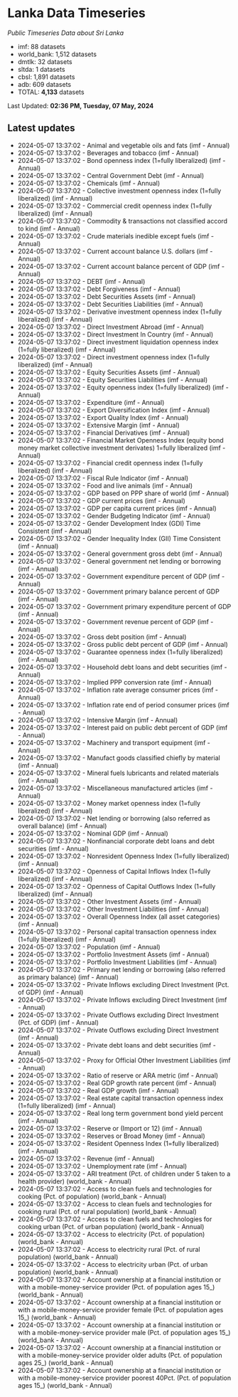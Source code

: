 # Lanka Data Timeseries
*Public Timeseries Data about Sri Lanka*

* imf: 88 datasets
* world_bank: 1,512 datasets
* dmtlk: 32 datasets
* sltda: 1 datasets
* cbsl: 1,891 datasets
* adb: 609 datasets
* TOTAL: **4,133** datasets

Last Updated: **02:36 PM, Tuesday, 07 May, 2024**

## Latest updates

* 2024-05-07 13:37:02 - Animal and vegetable oils and fats (imf - Annual)
* 2024-05-07 13:37:02 - Beverages and tobacco (imf - Annual)
* 2024-05-07 13:37:02 - Bond openness index (1=fully liberalized) (imf - Annual)
* 2024-05-07 13:37:02 - Central Government Debt (imf - Annual)
* 2024-05-07 13:37:02 - Chemicals (imf - Annual)
* 2024-05-07 13:37:02 - Collective investment openness index (1=fully liberalized) (imf - Annual)
* 2024-05-07 13:37:02 - Commercial credit openness index (1=fully liberalized) (imf - Annual)
* 2024-05-07 13:37:02 - Commodity & transactions not classified accord to kind (imf - Annual)
* 2024-05-07 13:37:02 - Crude materials inedible except fuels (imf - Annual)
* 2024-05-07 13:37:02 - Current account balance U.S. dollars (imf - Annual)
* 2024-05-07 13:37:02 - Current account balance percent of GDP (imf - Annual)
* 2024-05-07 13:37:02 - DEBT (imf - Annual)
* 2024-05-07 13:37:02 - Debt Forgiveness (imf - Annual)
* 2024-05-07 13:37:02 - Debt Securities Assets (imf - Annual)
* 2024-05-07 13:37:02 - Debt Securities Liabilities (imf - Annual)
* 2024-05-07 13:37:02 - Derivative investment openness index (1=fully liberalized) (imf - Annual)
* 2024-05-07 13:37:02 - Direct Investment Abroad (imf - Annual)
* 2024-05-07 13:37:02 - Direct Investment In Country (imf - Annual)
* 2024-05-07 13:37:02 - Direct investment liquidation openness index (1=fully liberalized) (imf - Annual)
* 2024-05-07 13:37:02 - Direct investment openness index (1=fully liberalized) (imf - Annual)
* 2024-05-07 13:37:02 - Equity Securities Assets (imf - Annual)
* 2024-05-07 13:37:02 - Equity Securities Liabilities (imf - Annual)
* 2024-05-07 13:37:02 - Equity openness index (1=fully liberalized) (imf - Annual)
* 2024-05-07 13:37:02 - Expenditure (imf - Annual)
* 2024-05-07 13:37:02 - Export Diversification Index (imf - Annual)
* 2024-05-07 13:37:02 - Export Quality Index (imf - Annual)
* 2024-05-07 13:37:02 - Extensive Margin (imf - Annual)
* 2024-05-07 13:37:02 - Financial Derivatives (imf - Annual)
* 2024-05-07 13:37:02 - Financial Market Openness Index (equity bond money market collective investment derivates) 1=fully liberalized (imf - Annual)
* 2024-05-07 13:37:02 - Financial credit openness index (1=fully liberalized) (imf - Annual)
* 2024-05-07 13:37:02 - Fiscal Rule Indicator (imf - Annual)
* 2024-05-07 13:37:02 - Food and live animals (imf - Annual)
* 2024-05-07 13:37:02 - GDP based on PPP share of world (imf - Annual)
* 2024-05-07 13:37:02 - GDP current prices (imf - Annual)
* 2024-05-07 13:37:02 - GDP per capita current prices (imf - Annual)
* 2024-05-07 13:37:02 - Gender Budgeting Indicator (imf - Annual)
* 2024-05-07 13:37:02 - Gender Development Index (GDI) Time Consistent (imf - Annual)
* 2024-05-07 13:37:02 - Gender Inequality Index (GII) Time Consistent (imf - Annual)
* 2024-05-07 13:37:02 - General government gross debt (imf - Annual)
* 2024-05-07 13:37:02 - General government net lending or borrowing (imf - Annual)
* 2024-05-07 13:37:02 - Government expenditure percent of GDP (imf - Annual)
* 2024-05-07 13:37:02 - Government primary balance percent of GDP (imf - Annual)
* 2024-05-07 13:37:02 - Government primary expenditure percent of GDP (imf - Annual)
* 2024-05-07 13:37:02 - Government revenue percent of GDP (imf - Annual)
* 2024-05-07 13:37:02 - Gross debt position (imf - Annual)
* 2024-05-07 13:37:02 - Gross public debt percent of GDP (imf - Annual)
* 2024-05-07 13:37:02 - Guarantee openness index (1=fully liberalized) (imf - Annual)
* 2024-05-07 13:37:02 - Household debt loans and debt securities (imf - Annual)
* 2024-05-07 13:37:02 - Implied PPP conversion rate (imf - Annual)
* 2024-05-07 13:37:02 - Inflation rate average consumer prices (imf - Annual)
* 2024-05-07 13:37:02 - Inflation rate end of period consumer prices (imf - Annual)
* 2024-05-07 13:37:02 - Intensive Margin (imf - Annual)
* 2024-05-07 13:37:02 - Interest paid on public debt percent of GDP (imf - Annual)
* 2024-05-07 13:37:02 - Machinery and transport equipment (imf - Annual)
* 2024-05-07 13:37:02 - Manufact goods classified chiefly by material (imf - Annual)
* 2024-05-07 13:37:02 - Mineral fuels lubricants and related materials (imf - Annual)
* 2024-05-07 13:37:02 - Miscellaneous manufactured articles (imf - Annual)
* 2024-05-07 13:37:02 - Money market openness index (1=fully liberalized) (imf - Annual)
* 2024-05-07 13:37:02 - Net lending or borrowing (also referred as overall balance) (imf - Annual)
* 2024-05-07 13:37:02 - Nominal GDP (imf - Annual)
* 2024-05-07 13:37:02 - Nonfinancial corporate debt loans and debt securities (imf - Annual)
* 2024-05-07 13:37:02 - Nonresident Openness Index (1=fully liberalized) (imf - Annual)
* 2024-05-07 13:37:02 - Openness of Capital Inflows Index (1=fully liberalized) (imf - Annual)
* 2024-05-07 13:37:02 - Openness of Capital Outflows Index (1=fully liberalized) (imf - Annual)
* 2024-05-07 13:37:02 - Other Investment Assets (imf - Annual)
* 2024-05-07 13:37:02 - Other Investment Liabilities (imf - Annual)
* 2024-05-07 13:37:02 - Overall Openness Index (all asset categories) (imf - Annual)
* 2024-05-07 13:37:02 - Personal capital transaction openness index (1=fully liberalized) (imf - Annual)
* 2024-05-07 13:37:02 - Population (imf - Annual)
* 2024-05-07 13:37:02 - Portfolio Investment Assets (imf - Annual)
* 2024-05-07 13:37:02 - Portfolio Investment Liabilities (imf - Annual)
* 2024-05-07 13:37:02 - Primary net lending or borrowing (also referred as primary balance) (imf - Annual)
* 2024-05-07 13:37:02 - Private Inflows excluding Direct Investment (Pct. of GDP) (imf - Annual)
* 2024-05-07 13:37:02 - Private Inflows excluding Direct Investment (imf - Annual)
* 2024-05-07 13:37:02 - Private Outflows excluding Direct Investment (Pct. of GDP) (imf - Annual)
* 2024-05-07 13:37:02 - Private Outflows excluding Direct Investment (imf - Annual)
* 2024-05-07 13:37:02 - Private debt loans and debt securities (imf - Annual)
* 2024-05-07 13:37:02 - Proxy for Official Other Investment Liabilities (imf - Annual)
* 2024-05-07 13:37:02 - Ratio of reserve or ARA metric (imf - Annual)
* 2024-05-07 13:37:02 - Real GDP growth rate percent (imf - Annual)
* 2024-05-07 13:37:02 - Real GDP growth (imf - Annual)
* 2024-05-07 13:37:02 - Real estate capital transaction openness index (1=fully liberalized) (imf - Annual)
* 2024-05-07 13:37:02 - Real long term government bond yield percent (imf - Annual)
* 2024-05-07 13:37:02 - Reserve or (Import or 12) (imf - Annual)
* 2024-05-07 13:37:02 - Reserves or Broad Money (imf - Annual)
* 2024-05-07 13:37:02 - Resident Openness Index (1=fully liberalized) (imf - Annual)
* 2024-05-07 13:37:02 - Revenue (imf - Annual)
* 2024-05-07 13:37:02 - Unemployment rate (imf - Annual)
* 2024-05-07 13:37:02 - ARI treatment (Pct. of children under 5 taken to a health provider) (world_bank - Annual)
* 2024-05-07 13:37:02 - Access to clean fuels and technologies for cooking (Pct. of population) (world_bank - Annual)
* 2024-05-07 13:37:02 - Access to clean fuels and technologies for cooking rural (Pct. of rural population) (world_bank - Annual)
* 2024-05-07 13:37:02 - Access to clean fuels and technologies for cooking urban (Pct. of urban population) (world_bank - Annual)
* 2024-05-07 13:37:02 - Access to electricity (Pct. of population) (world_bank - Annual)
* 2024-05-07 13:37:02 - Access to electricity rural (Pct. of rural population) (world_bank - Annual)
* 2024-05-07 13:37:02 - Access to electricity urban (Pct. of urban population) (world_bank - Annual)
* 2024-05-07 13:37:02 - Account ownership at a financial institution or with a mobile-money-service provider (Pct. of population ages 15_) (world_bank - Annual)
* 2024-05-07 13:37:02 - Account ownership at a financial institution or with a mobile-money-service provider female (Pct. of population ages 15_) (world_bank - Annual)
* 2024-05-07 13:37:02 - Account ownership at a financial institution or with a mobile-money-service provider male (Pct. of population ages 15_) (world_bank - Annual)
* 2024-05-07 13:37:02 - Account ownership at a financial institution or with a mobile-money-service provider older adults (Pct. of population ages 25_) (world_bank - Annual)
* 2024-05-07 13:37:02 - Account ownership at a financial institution or with a mobile-money-service provider poorest 40Pct. (Pct. of population ages 15_) (world_bank - Annual)